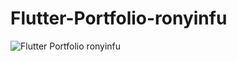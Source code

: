 # Flutter-Portfolio-ronyinfu
![Flutter Portfolio ronyinfu](https://user-images.githubusercontent.com/95837116/148041206-8a655382-9397-47a9-9c95-f4fbe46bc56c.png)
